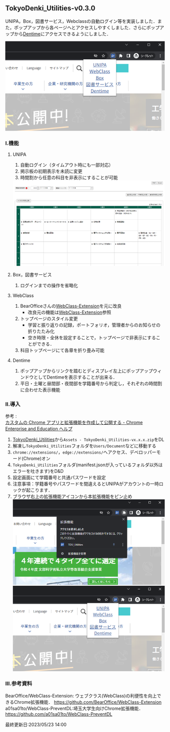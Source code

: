 ﻿## TokyoDenki_Utilities-v0.3.0

UNIPA，Box，図書サービス，Webclassの自動ログイン等を実装しました．また，ポップアップから各ページへとアクセスしやすくしました．さらにポップアップから[Dentime](https://dentime.anozon.me)にアクセスできるようにしました．

![拡張機能のピン止め](img/Screenshot02.png)

### Ⅰ.機能
1. UNIPA 
    1. 自動ログイン（タイムアウト時にも一部対応）
    2. 掲示板の初期表示を未読に変更
    3. 時間割から任意の科目を非表示にすることが可能<br>
   <img src="img/Screenshot03.png" width="600">

2. Box，図書サービス
    1. ログインまでの操作を省略化
3. WebClass
    1. BearOfficeさんの[WebClass-Extension](https://github.com/BearOffice/WebClass-Extension)を元に改良
        - 改良元の機能は[WebClass-Extension](https://github.com/BearOffice/WebClass-Extension)参照
    2. トップページのスタイル変更
        - 学習と振り返りの記録，ポートフォリオ，管理者からのお知らせの折りたたみ化
        - 空き時限・全休を設定することで，トップページで非表示にすることができる．
    3. 科目トップページにて各章を折り畳み可能
4. Dentime
   1. ポップアップからリンクを踏むとディスプレイ左上にポップアップウィンドウとしてDentimeを表示することが出来る．
   2. 平日・土曜と昼間部・夜間部を学籍番号から判定し，それぞれの時間割に合わせた表示機能

### Ⅱ.導入

参考 : <br>[カスタムの Chrome アプリと拡張機能を作成して公開する - Chrome Enterprise and Education ヘルプ](https://support.google.com/chrome/a/answer/2714278?hl=ja)

1. [TokyoDenki_Utilities](https://github.com/Kokim-electronics/TokyoDenki_Utilities/releases)から`Assets - TokyoDenki_Utilities-vx.x.x.zip`をDL
2. 解凍し`TokyoDenki_Utilities`フォルダを`Users/Document`などに移動する
3. `chrome://extensions/`，`edge://extensions/`へアクセス、デベロッパーモード(Chrome)オン
4. `TokyoDenki_Utilities`フォルダ(manifest.jsonが入っているフォルダ以外はエラーを吐きます)をD&D
5. 設定画面にて学籍番号と共通パスワードを設定
6. 注意事項：学籍番号やパスワードを間違えるとUNIPAがアカウントの一時ロックが起こります．
7. ブラウザ右上の拡張機能アイコンから本拡張機能をピン止め
   ![拡張機能のピン止め](img/Screenshot01.png)
   ![拡張機能のピン止め](img/Screenshot02.png)


### Ⅲ.参考資料
BearOffice/WebClass-Extension: ウェブクラス(WebClass)の利便性を向上できるChrome拡張機能． https://github.com/BearOffice/WebClass-Extension 
a01sa01to/WebClass-PreventDL:埼玉大学生向けChrome拡張機能． https://github.com/a01sa01to/WebClass-PreventDL

最終更新日:2023/05/23 14:00
